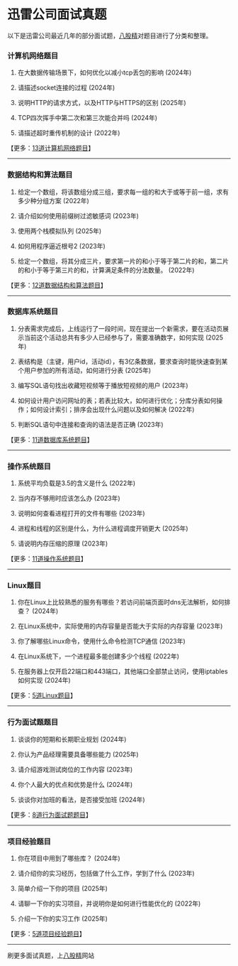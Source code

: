 # 迅雷公司面试真题

以下是迅雷公司最近几年的部分面试题，[八股精](https://www.bagujing.com)对题目进行了分类和整理。

### 计算机网络题目

1. 在大数据传输场景下，如何优化以减小tcp丢包的影响 (2024年) 

2. 请描述socket连接的过程 (2024年) 

3. 说明HTTP的请求方式，以及HTTP与HTTPS的区别 (2025年) 

4. TCP四次挥手中第二次和第三次能合并吗 (2024年) 

5. 请描述超时重传机制的设计 (2022年) 

【更多：[13道计算机网络题目](https://www.bagujing.com/companies)】


---

### 数据结构和算法题目

1. 给定一个数组，将该数组分成三组，要求每一组的和大于或等于前一组，求有多少种分组方案 (2022年) 

2. 请介绍如何使用前缀树过滤敏感词 (2023年) 

3. 使用两个栈模拟队列 (2025年) 

4. 如何用程序逼近根号2 (2023年) 

5. 给定一个数组，将其分成三片，要求第一片的和小于等于第二片的和，第二片的和小于等于第三片的和，计算满足条件的分法数量。 (2022年) 

【更多：[12道数据结构和算法题目](https://www.bagujing.com/companies)】


---

### 数据库系统题目

1. 分表需求完成后，上线运行了一段时间，现在提出一个新需求，要在活动页展示当前这个活动总共有多少人已经参与了，需要准确数字，如何实现 (2025年) 

2. 表结构是（主键，用户id，活动id），有3亿条数据，要求查询时能快速查到某个用户参加的所有活动，如何进行分表 (2025年) 

3. 编写SQL语句找出收藏短视频等于播放短视频的用户 (2023年) 

4. 如何设计用户访问网址的表；若表比较大，如何进行优化；分库分表如何操作；如何设计索引；排序会出现什么问题以及如何解决 (2022年) 

5. 判断SQL语句中连接和查询的语法是否正确 (2023年) 

【更多：[11道数据库系统题目](https://www.bagujing.com/companies)】


---

### 操作系统题目

1. 系统平均负载是3.5的含义是什么 (2022年) 

2. 当内存不够用时应该怎么办 (2023年) 

3. 说明如何查看进程打开的文件有哪些 (2023年) 

4. 进程和线程的区别是什么，为什么进程调度开销更大 (2025年) 

5. 请说明内存压缩的原理 (2023年) 

【更多：[11道操作系统题目](https://www.bagujing.com/companies)】


---

### Linux题目

1. 你在Linux上比较熟悉的服务有哪些？若访问前端页面时dns无法解析，如何排查？ (2024年) 

2. 在Linux系统中，实际使用的内存容量是否能大于实际的内存容量 (2023年) 

3. 你了解哪些Linux命令，使用什么命令检测TCP通信 (2023年) 

4. 在Linux系统下，一个进程最多能创建多少个线程 (2022年) 

5. 在服务器上仅开启22端口和443端口，其他端口全部禁止访问，使用iptables如何实现 (2024年) 

【更多：[5道Linux题目](https://www.bagujing.com/companies)】


---

### 行为面试题题目

1. 谈谈你的短期和长期职业规划 (2024年) 

2. 你认为产品经理需要具备哪些能力 (2025年) 

3. 请介绍游戏测试岗位的工作内容 (2023年) 

4. 你个人最大的优点和优势是什么 (2024年) 

5. 谈谈你对加班的看法，是否接受加班 (2024年) 

【更多：[8道行为面试题题目](https://www.bagujing.com/companies)】


---

### 项目经验题目

1. 你在项目中用到了哪些库？ (2024年) 

2. 请介绍你的实习经历，包括做了什么工作，学到了什么 (2023年) 

3. 简单介绍一下你的项目 (2025年) 

4. 请聊一下你的实习项目，并说明你是如何进行性能优化的 (2022年) 

5. 介绍一下你的实习工作 (2025年) 

【更多：[5道项目经验题目](https://www.bagujing.com/companies)】


---

刷更多面试真题，上[八股精](https://www.bagujing.com)网站